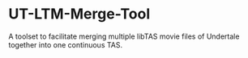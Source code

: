 # UT-LTM-Merge-Tool
A toolset to facilitate merging multiple libTAS movie files of Undertale together into one continuous TAS.
